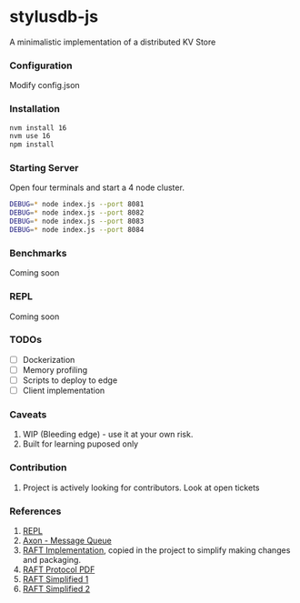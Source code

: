 # stylusdb-js

A minimalistic implementation of a distributed KV Store

### Configuration
Modify config.json

### Installation
```sh
nvm install 16
nvm use 16
npm install
```

### Starting Server
Open four terminals and start a 4 node cluster.

```sh
DEBUG=* node index.js --port 8081
DEBUG=* node index.js --port 8082
DEBUG=* node index.js --port 8083
DEBUG=* node index.js --port 8084
```

### Benchmarks
Coming soon

### REPL
Coming soon

### TODOs
- [ ] Dockerization
- [ ] Memory profiling
- [ ] Scripts to deploy to edge
- [ ] Client implementation

### Caveats
1. WIP (Bleeding edge) - use it at your own risk.
2. Built for learning puposed only

### Contribution
1. Project is actively looking for contributors. Look at open tickets


### References
1. [REPL](https://gist.github.com/goliatone/e8f38b75aa05b2d189f68a92c61af110)
2. [Axon - Message Queue](https://github.com/tj/axon)
3. [RAFT Implementation](https://github.com/unshiftio/liferaft), copied in the project to simplify making changes and packaging.
4. [RAFT Protocol PDF](https://raft.github.io/raft.pdf)
5. [RAFT Simplified 1](https://towardsdatascience.com/raft-algorithm-explained-a7c856529f40)
6. [RAFT Simplified 2](https://towardsdatascience.com/raft-algorithm-explained-2-30db4790cdef)